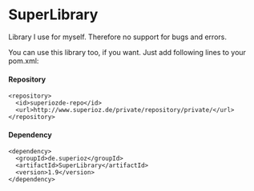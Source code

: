 # SuperLibrary
Library I use for myself. Therefore no support for bugs and errors.

You can use this library too, if you want. Just add following lines to your pom.xml:

#### Repository
```
<repository>
  <id>superiozde-repo</id>
  <url>http://www.superioz.de/private/repository/private/</url>
</repository>
```

#### Dependency
```
<dependency>
  <groupId>de.superioz</groupId>
  <artifactId>SuperLibrary</artifactId>
  <version>1.9</version>
</dependency>
```
